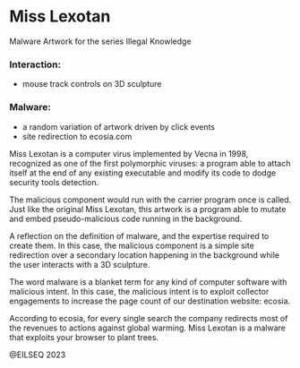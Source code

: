 # Miss Lexotan
Malware Artwork for the series Illegal Knowledge

### Interaction:
- mouse track controls on 3D sculpture

### Malware:
- a random variation of artwork driven by click events
- site redirection to ecosia.com

Miss Lexotan is a computer virus implemented by Vecna in 1998, recognized as one of the first polymorphic viruses: a program able to attach itself at the end of any existing executable and modify its code to dodge security tools detection.

The malicious component would run with the carrier program once is called. Just like the original Miss Lexotan, this artwork is a program able to mutate and embed pseudo-malicious code running in the background.

A reflection on the definition of malware, and the expertise required to create them. In this case, the malicious component is a simple site redirection over a secondary location happening in the background while the user interacts with a 3D sculpture.

The word malware is a blanket term for any kind of computer software with malicious intent. In this case, the malicious intent is to exploit collector engagements to increase the page count of our destination website: ecosia.

According to ecosia, for every single search the company redirects most of the revenues to actions against global warming. Miss Lexotan is a malware that exploits your browser to plant trees.

@EILSEQ 2023

